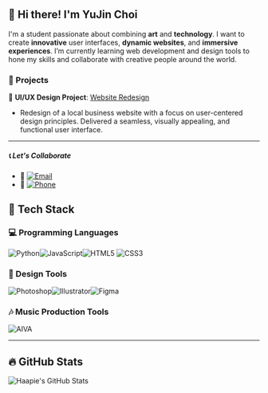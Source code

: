 ## 👋 Hi there! I'm YuJin Choi 
I'm a student passionate about combining **art** and **technology**. I want to create **innovative** user interfaces, **dynamic websites**, and **immersive experiences**. I’m currently learning web development and design tools to hone my skills and collaborate with creative people around the world.

### 🌱 Projects
🎨 **UI/UX Design Project**: [Website Redesign](https://linktotheproject.com)
- Redesign of a local business website with a focus on user-centered design principles. Delivered a seamless, visually appealing, and functional user interface.

---

##### 📞 Let's Collaborate
- 📧 [![Email](https://img.shields.io/badge/Email-haapie4576%40gmail.com-blue?style=for-the-badge&logo=gmail&logoColor=white)](mailto:haapie4576@gmail.com)
- 📱 [![Phone](https://img.shields.io/badge/Phone-%2B82%20123%20456%20789-green?style=for-the-badge&logo=mobile&logoColor=white)](tel:+82123123456789)

## 🚀 Tech Stack
### 💻 Programming Languages
![Python](https://img.shields.io/badge/Python-3776AB?style=for-the-badge&logo=python&logoColor=white)![JavaScript](https://img.shields.io/badge/JavaScript-F7DF1E?style=for-the-badge&logo=javascript&logoColor=black)![HTML5](https://img.shields.io/badge/HTML5-E34F26?style=for-the-badge&logo=html5&logoColor=white) ![CSS3](https://img.shields.io/badge/CSS3-1572B6?style=for-the-badge&logo=css3&logoColor=white)

### 🎨 Design Tools
![Photoshop](https://img.shields.io/badge/Photoshop-31A8FF?style=for-the-badge&logo=adobephotoshop&logoColor=white)![Illustrator](https://img.shields.io/badge/Illustrator-FF9A00?style=for-the-badge&logo=adobeillustrator&logoColor=white)![Figma](https://img.shields.io/badge/Figma-000000?style=for-the-badge&logo=figma&logoColor=white)

### 🎶 Music Production Tools
![AIVA](https://img.shields.io/badge/AIVA-000000?style=for-the-badge&logo=aiva&logoColor=white)

---

## 🔥 GitHub Stats

![Haapie's GitHub Stats](https://github-readme-stats.vercel.app/api?username=haapie4576&show_icons=true&hide_title=true&hide=prs&count_private=true&theme=pink)





<!--
**haapie4576/haapie4576** is a ✨ _special_ ✨ repository because its `README.md` (this file) appears on your GitHub profile.

Here are some ideas to get you started:

- 🔭 I’m currently working on ...
- 🌱 I’m currently learning ...
- 👯 I’m looking to collaborate on ...
- 🤔 I’m looking for help with ...
- 💬 Ask me about ...
- 📫 How to reach me: ...
- 😄 Pronouns: ...
- ⚡ Fun fact: ...
-->
